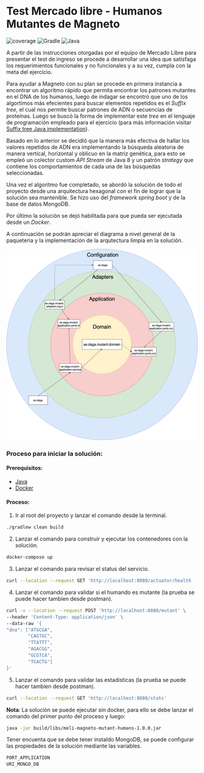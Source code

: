 # Test Mercado libre -  Humanos Mutantes de Magneto   
![coverage](https://img.shields.io/badge/coverage->90%25-yellowgreen)
![Gradle](https://img.shields.io/badge/Gradle-v7.1.X-yellowgreen.svg)
![Java](https://img.shields.io/badge/Java-11-yellow.svg)

A partir de las instrucciones otorgadas por el equipo de Mercado Libre para presentar el test de ingreso se procede a desarrollar una idea que satisfaga los requerimientos funcionales y no funcionales y a su vez, cumpla con la meta del ejercicio.

Para ayudar a Magneto con su plan se procede en primera instancia a encontrar un algoritmo  rápido que permita encontrar los patrones mutantes en el DNA de los humanos, luego de indagar se encontró que uno de los algortimos más efecientes para buscar elementos repetidos es el *Suffix tree*, el cual nos permite buscar patrones de ADN
o secuencias de proteínas. Luego se buscó la forma de implementar este *tree* en el lenguaje de programación empleado para el ejercicio (para más información visitar [Suffix tree Java implementation]( https://www.baeldung.com/java-pattern-matching-suffix-tree)).

Basado en lo anterior se decidió que la manera más efectiva de hallar los valores repetidos de ADN era implementando la búsqueda aleatoria de manera vertical, horizontal y oblicuo en la matriz genética, para esto se empleó un colector custom *API Stream* de Java 8 
 y un patrón *strategy* que contiene los comportamientos de cada una de las búsquedas seleccionadas.

Una vez el algoritmo fue completado, se abordó la solución de todo el proyecto desde una arquitectura hexagonal con el fin de lograr que la solución sea mantenible.
Se hizo uso del *framework spring boot* y de la base de datos MongoDB. 

Por último la solución se dejó habilitada para que pueda ser ejecutada desde un *Docker*.

A continuación se podrán apreciar el diagrama a nivel general de la paqueteria y la implementación de la arqutectura limpia en la solución.

![Arquitectura](assets/CleanArchitecture.png)

### Proceso para iniciar la solución:
#### Prerequisitos:
- [Java](https://adoptopenjdk.net/)
- [Docker](https://www.docker.com/)
#### Proceso:
1. Ir al root del proyecto y lanzar el comando desde la terminal.
```bash
./gradlew clean build
 ```
2. Lanzar el comando para construir y ejecutar los contenedores con la solución.
```bash
docker-compose up
 ```
3. Lanzar el comando para revisar el status del servicio.
```bash
curl --location --request GET 'http://localhost:8080/actuator/health
```

4. Lanzar el comando para validar si el humando es mutante (la prueba se puede hacer tambien desde postman).
```bash
curl -v --location --request POST 'http://localhost:8080/mutant' \
--header 'Content-Type: application/json' \
--data-raw '{
"dna": ["ATGCGA",
        "CAGTGC",
        "TTATTT", 
        "AGACGG",
        "GCGTCA",
        "TCACTG"]
}'
 ```

5. Lanzar el comando para validar las estadisticas (la prueba se puede hacer tambien desde postman).
```bash
curl --location --request GET 'http://localhost:8080/stats'
 ```
**Nota**: La solución se puede ejecutar sin docker, para ello se debe lanzar el comando del primer punto del proceso y luego:
```bash
java -jar build/libs/meli-magneto-mutant-humans-1.0.0.jar
 ```
Tener encuenta que se debe tener instaldo MongoDB, se puede configurar las propiedades de la solución mediante las variables.
```bash
PORT_APPLICATION
URI_MONGO_DB
 ```
